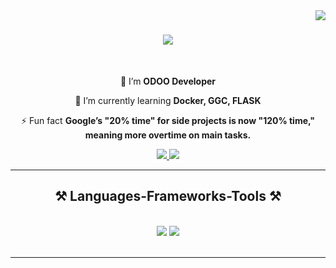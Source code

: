 <img align="right" src="https://visitor-badge.laobi.icu/badge?page_id=Lycoris002.Lycoris002" />

<h1 align="center">
    <img src="https://readme-typing-svg.herokuapp.com/?font=Righteous&size=35&center=true&vCenter=true&width=500&height=70&duration=4000&lines=Hi+There!+👋;+I'm+Nong+Nai+Nap+Trinh!;" />
</h1>

<br/>

<div align="center">
    
 🔭 I’m **ODOO Developer**
    
 🌱 I’m currently learning **Docker, GGC, FLASK**

⚡ Fun fact **Google’s "20% time" for side projects is now "120% time," meaning more overtime on main tasks.**

</div>
<div align="center"> 
  <a href="mailto:phamlongg.work@gmail.com" target="_blank">
    <img src="https://img.shields.io/badge/Gmail-333333?style=for-the-badge&logo=gmail&logoColor=red" target="_blank" />
  </a>
  <a href="https://linkedin.com/in/lycorispham02/" target="_blank">
    <img src="https://img.shields.io/badge/LinkedIn-0077B5?style=for-the-badge&logo=linkedin&logoColor=white" target="_blank" />
  </a>
</div>
<hr/>
<h2 align="center">⚒️ Languages-Frameworks-Tools ⚒️</h2>
<br/>
<div align="center">
    <img src="https://skillicons.dev/icons?i=react,html,css,vscode,github,tailwind,git,dart,python,javascript,typescript,c,java" />
    <img src="https://skillicons.dev/icons?i=bootstrap,express,firebase,mongodb,nextjs,aws,azure,mysql,flask,django,electron,nodejs" /><br>
</div>

<br/>
<hr/>
